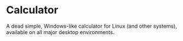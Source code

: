 Calculator
=========

A dead simple, Windows-like calculator for Linux (and other systems), available on all major desktop environments.
